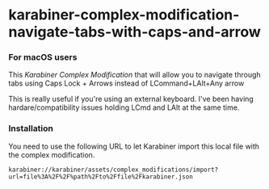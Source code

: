 # karabiner-complex-modification-navigate-tabs-with-caps-and-arrow

### For macOS users
This _Karabiner Complex Modification_ that will allow you to navigate through tabs using Caps Lock + Arrows instead of LCommand+LAlt+Any arrow

This is really useful if you're using an external keyboard.
I've been having hardare/compatibility issues holding LCmd and LAlt at the same time.

### Installation 

You need to use the following URL to let Karabiner import this local file with the complex modification.

```
karabiner://karabiner/assets/complex_modifications/import?url=file%3A%2F%2F%path%2Fto%2Ffile%2Fkarabiner.json
```

